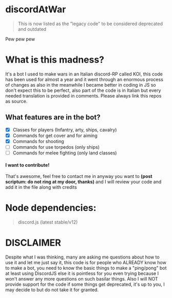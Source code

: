 # discordAtWar
> This is now listed as the "legacy code" to be considered deprecated and outdated

Pew pew pew


# What is this madness?
It's a bot I used to make wars in an Italian discord-RP called KOI, this code has been used for almost a year and it went through an enormous process of changes as also in the meanwhile I became better in coding in JS so don't expect this to be perfect, also part of the code is in Italian but every needed translation is provided in comments. Please always link this repos as source.

## What features are in the bot?
- [x] Classes for players (Infantry, arty, ships, cavalry)
- [x] Commands for get cover and for aiming
- [x] Commands for shooting
- [ ] Commands for use torpedos (only ships)
- [ ] Commands for melee fighting (only land classes)

#### I want to contribute! 
That's awesome, feel free to contact me in anyway you want to __(post scriptum: do not ring at my door, thanks)__  and I will review your code and add it in the file along with credits

# Node dependencies:
> discord.js (latest stable/v12)

# DISCLAIMER
Despite what I was thinking, many are asking me questions about how to use it and let me just say it, this code is for people who ALREADY know how to make a bot, you need to know the basic things to make a "ping/pong" bot at least using DiscordJS else it is pointless for you even trying because I won't answer any more questions on such basilar things.
Also I will NOT provide support for the code if some things get deprecated, it's up to you, I may decide to but do not take it for granted.
